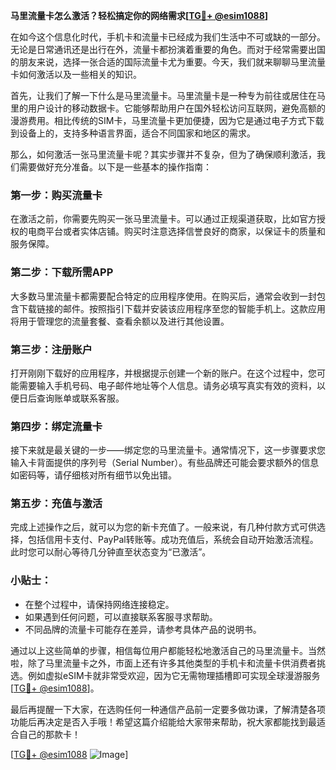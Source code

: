 **马里流量卡怎么激活？轻松搞定你的网络需求[[TG💪+ @esim1088](https://t.me/s/esim1088)]**

在如今这个信息化时代，手机卡和流量卡已经成为我们生活中不可或缺的一部分。无论是日常通讯还是出行在外，流量卡都扮演着重要的角色。而对于经常需要出国的朋友来说，选择一张合适的国际流量卡尤为重要。今天，我们就来聊聊马里流量卡如何激活以及一些相关的知识。

首先，让我们了解一下什么是马里流量卡。马里流量卡是一种专为前往或居住在马里的用户设计的移动数据卡。它能够帮助用户在国外轻松访问互联网，避免高额的漫游费用。相比传统的SIM卡，马里流量卡更加便捷，因为它是通过电子方式下载到设备上的，支持多种语言界面，适合不同国家和地区的需求。

那么，如何激活一张马里流量卡呢？其实步骤并不复杂，但为了确保顺利激活，我们需要做好充分准备。以下是一些基本的操作指南：

### 第一步：购买流量卡
在激活之前，你需要先购买一张马里流量卡。可以通过正规渠道获取，比如官方授权的电商平台或者实体店铺。购买时注意选择信誉良好的商家，以保证卡的质量和服务保障。

### 第二步：下载所需APP
大多数马里流量卡都需要配合特定的应用程序使用。在购买后，通常会收到一封包含下载链接的邮件。按照指引下载并安装该应用程序至您的智能手机上。这款应用将用于管理您的流量套餐、查看余额以及进行其他设置。

### 第三步：注册账户
打开刚刚下载好的应用程序，并根据提示创建一个新的账户。在这个过程中，您可能需要输入手机号码、电子邮件地址等个人信息。请务必填写真实有效的资料，以便日后查询账单或联系客服。

### 第四步：绑定流量卡
接下来就是最关键的一步——绑定您的马里流量卡。通常情况下，这一步骤要求您输入卡背面提供的序列号（Serial Number）。有些品牌还可能会要求额外的信息如密码等，请仔细核对所有细节以免出错。

### 第五步：充值与激活
完成上述操作之后，就可以为您的新卡充值了。一般来说，有几种付款方式可供选择，包括信用卡支付、PayPal转账等。成功充值后，系统会自动开始激活流程。此时您可以耐心等待几分钟直至状态变为“已激活”。

### 小贴士：
- 在整个过程中，请保持网络连接稳定。
- 如果遇到任何问题，可以直接联系客服寻求帮助。
- 不同品牌的流量卡可能存在差异，请参考具体产品的说明书。

通过以上这些简单的步骤，相信每位用户都能轻松地激活自己的马里流量卡。当然啦，除了马里流量卡之外，市面上还有许多其他类型的手机卡和流量卡供消费者挑选。例如虚拟eSIM卡就非常受欢迎，因为它无需物理插槽即可实现全球漫游服务[[TG💪+ @esim1088](https://t.me/s/esim1088)]。

最后再提醒一下大家，在选购任何一种通信产品前一定要多做功课，了解清楚各项功能后再决定是否入手哦！希望这篇介绍能给大家带来帮助，祝大家都能找到最适合自己的那款卡！

[[TG💪+ @esim1088](https://t.me/s/esim1088) ![Image](https://i.postimg.cc/4NQfJmqS/Snipaste-2025-05-13-00-14-12.png)]